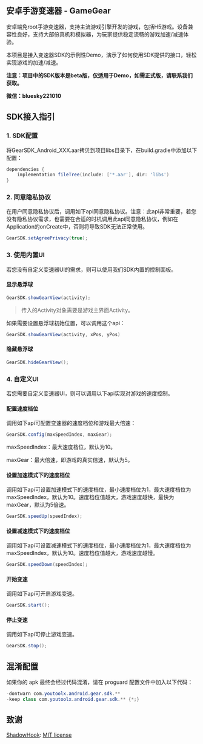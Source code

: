 ## 安卓手游变速器 - GameGear

安卓端免root手游变速器，支持主流游戏引擎开发的游戏，包括H5游戏。设备兼容性良好，支持大部份真机和模拟器，为玩家提供稳定流畅的游戏加速/减速体验。

本项目是接入变速器SDK的示例性Demo，演示了如何使用SDK提供的接口，轻松实现游戏的加速/减速。

**注意：项目中的SDK版本是beta版，仅适用于Demo，如需正式版，请联系我们获取。**

**微信：bluesky221010**

## SDK接入指引

### 1. SDK配置

将GearSDK_Android_XXX.aar拷贝到项目libs目录下，在build.gradle中添加以下配置：

```gradle
dependencies {
    implementation fileTree(include: ['*.aar'], dir: 'libs')
}
```

### 2. 同意隐私协议

在用户同意隐私协议后，调用如下api同意隐私协议。注意：此api非常重要，若您没有隐私协议需求，也需要在合适的时机调用此api同意隐私协议，例如在Application的onCreate中，否则将导致SDK无法正常使用。

```java
GearSDK.setAgreePrivacy(true);
```

### 3. 使用内置UI

若您没有自定义变速器UI的需求，则可以使用我们SDK内置的控制面板。

#### 显示悬浮球

```java
GearSDK.showGearView(activity);
```

> 传入的Activity对象需要是游戏主界面Activity。

如果需要设置悬浮球初始位置，可以调用这个api：

```java
GearSDK.showGearView(activity, xPos, yPos)
```

#### 隐藏悬浮球

```java
GearSDK.hideGearView();
```

### 4. 自定义UI

若您需要自定义变速器UI，则可以调用以下api实现对游戏的速度控制。

#### 配置速度档位

调用如下api可配置变速器的速度档位和游戏最大倍速：

```java
GearSDK.config(maxSpeedIndex, maxGear);
```

maxSpeedIndex：最大速度档位，默认为10。

maxGear：最大倍速，即游戏的真实倍速，默认为5。

#### 设置加速模式下的速度档位

调用如下api可设置加速模式下的速度档位，最小速度档位为1，最大速度档位为maxSpeedIndex，默认为10。速度档位值越大，游戏速度越快，最快为maxGear，默认为5倍速。

```java
GearSDK.speedUp(speedIndex);
```

#### 设置减速模式下的速度档位

调用如下api可设置减速模式下的速度档位，最小速度档位为1，最大速度档位为maxSpeedIndex，默认为10。速度档位值越大，游戏速度越慢。

```java
GearSDK.speedDown(speedIndex);
```

#### 开始变速

调用如下api可开启游戏变速。

```java
GearSDK.start();
```

#### 停止变速

调用如下api可停止游戏变速。

```java
GearSDK.stop();
```

## 混淆配置

如果你的 apk 最终会经过代码混淆，请在 proguard 配置文件中加入以下代码：

```java
-dontwarn com.youtoolx.android.gear.sdk.**
-keep class com.youtoolx.android.gear.sdk.** {*;}
```

## 致谢
[ShadowHook](https://github.com/bytedance/android-inline-hook): [MIT license](https://github.com/bytedance/android-inline-hook/blob/main/LICENSE)
